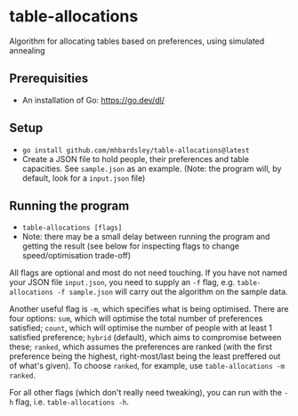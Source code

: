 # table-allocations
Algorithm for allocating tables based on preferences, using simulated annealing

## Prerequisities
- An installation of Go: https://go.dev/dl/

## Setup
- `go install github.com/mhbardsley/table-allocations@latest`
- Create a JSON file to hold people, their preferences and table capacities. See `sample.json` as an example. (Note: the program will, by default, look for a `input.json` file)

## Running the program
- `table-allocations [flags]`
- Note: there may be a small delay between running the program and getting the result (see below for inspecting flags to change speed/optimisation trade-off)

All flags are optional and most do not need touching. If you have not named your JSON file `input.json`, you need to supply an `-f` flag, e.g. `table-allocations -f sample.json` will carry out the algorithm on the sample data.

Another useful flag is `-m`, which specifies what is being optimised. There are four options: `sum`, which will optimise the total number of preferences satisfied; `count`, which will optimise the number of people with at least 1 satisfied preference; `hybrid` (default), which aims to compromise between these; `ranked`, which assumes the preferences are ranked (with the first preference being the highest, right-most/last being the least preffered out of what's given). To choose `ranked`, for example, use `table-allocations -m ranked`.

For all other flags (which don't really need tweaking), you can run with the `-h` flag, i.e. `table-allocations -h`.